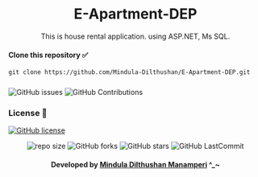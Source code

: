 <div align="center">

# E-Apartment-DEP
This is house rental application. using ASP.NET, Ms SQL. 
</div>



#### Clone this repository ✅
```md
git clone https://github.com/Mindula-Dilthushan/E-Apartment-DEP.git
```
###

![GitHub issues](https://img.shields.io/github/issues/Mindula-Dilthushan/E-Apartment-DEP?&labelColor=black&color=eb3b5a&label=Issues&logo=issues&logoColor=black&style=for-the-badge)
![GitHub Contributions](https://img.shields.io/github/contributors/Mindula-Dilthushan/E-Apartment-DEP?&labelColor=black&color=8854d0&style=for-the-badge)

### License 📝
[![GitHub license](https://img.shields.io/github/license/Mindula-Dilthushan/E-Apartment-DEP?&labelColor=black&color=3867d6&style=for-the-badge)](https://github.com/Mindula-Dilthushan/E-Apartment-DEP/blob/master/LICENSE)


<div align="center">

![repo size](https://img.shields.io/github/repo-size/Mindula-Dilthushan/E-Apartment-DEP?label=Repo%20Size&style=for-the-badge&labelColor=black&color=20bf6b)
![GitHub forks](https://img.shields.io/github/forks/Mindula-Dilthushan/E-Apartment-DEP?&labelColor=black&color=0fb9b1&style=for-the-badge)
![GitHub stars](https://img.shields.io/github/stars/Mindula-Dilthushan/E-Apartment-DEP?&labelColor=black&color=f7b731&style=for-the-badge)
![GitHub LastCommit](https://img.shields.io/github/last-commit/Mindula-Dilthushan/E-Apartment-DEP?logo=github&labelColor=black&color=d1d8e0&style=for-the-badge)

</div>

<div align="center"> 

#### Developed by [Mindula Dilthushan Manamperi](http://minduladilthushan.netlify.app/) ^_~
</div>
